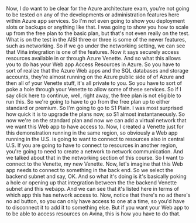 Now, I do want to be clear for the Azure architecture exam, you're not going to be tested on any of
the developments or administration features here within Azure app services.
So I'm not even going to show you deployment slots or backups or anything like that.
I was going to show you how to scale up from the free plan to the basic plan, but that's not even really
on the test.
What is on the test in the AISI three or three is some of the newer features, such as networking.
So if we go under the networking setting, we can see that Viña integration is one of the features.
Now it says securely access resources available in or through Azure Venette.
And so what this allows you to do has your Web app Access Resources in Azure.
So you have to sort of realize that the Azure Web apps and the SQL databases and storage accounts,
they're almost running on the Azure public side of of Azure and then all of your Venette stuff, it's
all private to you.
So you have to sort of poke a hole through your Venette to allow some of these services.
So if I say click here to continue, well, right away, the free plan is not eligible to run this.
So we're going to have to go from the free plan up to either standard or premium.
So I'm going to go to S1 Plain.
I was most surprised how quick it is to upgrade the plans now, so S1 almost instantaneously.
So now we're on the standard plan and now we can add a virtual network that we want this Web app to
have access to.
Now, I created a Venette just for this demonstration running in the same region, so obviously a Web
app running in the U.S. is going to want to connect to resources also in central U.S. If you are going
to have to connect to resources in another region, you're going to need to create a network to network
communication.
And we talked about that in the networking section of this course.
So I want to connect to the Venette, my new Venette.
Now, let's imagine that this Web app needs to connect to something in the back end.
So we select the backend subnet and say, OK.
And so what it's doing is it's basically poking a hole or opening up that integration between the the
backend Venette subnet and this webapp.
And we can see that it's listed here in terms of which app this has network access to.
Now, notice that there's no ad there's no ad button, so you can only have access to one at a time,
so you'd have to disconnect it to add it to something else.
But if you want your Web app to to be able to access resources on Avina, this is how you have to do
that.
